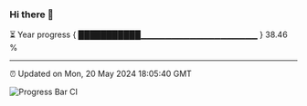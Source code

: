 ### Hi there 👋

⏳ Year progress { ███████████▁▁▁▁▁▁▁▁▁▁▁▁▁▁▁▁▁▁▁ } 38.46 %

---

⏰ Updated on Mon, 20 May 2024 18:05:40 GMT

![Progress Bar CI](https://github.com/liununu/liununu/workflows/Progress%20Bar%20CI/badge.svg)
